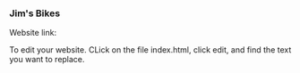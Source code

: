 ### Jim's Bikes

Website link:

To edit your website. CLick on the file index.html, click edit, and find the text you want to replace.
